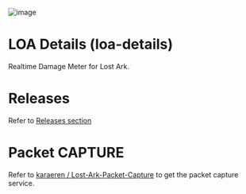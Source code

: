 ![image](https://user-images.githubusercontent.com/29287377/167294110-3cd481e9-2157-4278-8489-77971a6c42f8.png)

# LOA Details (loa-details)

Realtime Damage Meter for Lost Ark.

# Releases
Refer to [Releases section](https://github.com/karaeren/loa-details/releases)

# Packet CAPTURE
Refer to [karaeren / Lost-Ark-Packet-Capture](https://github.com/karaeren/Lost-Ark-Packet-Capture) to get the packet capture service.
